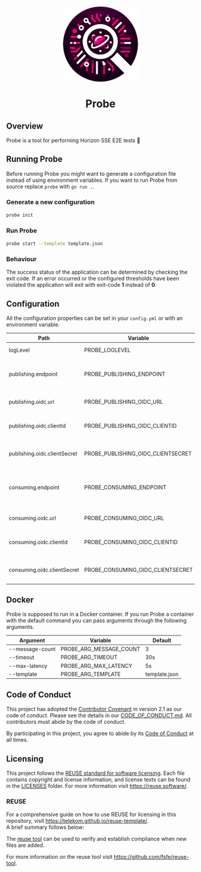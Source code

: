 <!--
SPDX-FileCopyrightText: 2023 Deutsche Telekom AG

SPDX-License-Identifier: CC0-1.0    
-->

<p align="center">
  <img src="./docs/img/probe_logo.png" alt="Vortex logo" width="200px" height="200px">
  <h1 align="center">Probe</h1>
</p>

## Overview
Probe is a tool for performing Horizon SSE E2E tests 📡 

## Running Probe
Before running Probe you might want to generate a configuration file instead of using environment variables.
If you want to run Probe from source replace `probe` with `go run .`.

### Generate a new configuration
```bash
probe init
```

### Run Probe
```bash
probe start --template template.json
```

### Behaviour
The success status of the application can be determined by checking the exit code. 
If an error occurred or the configured thresholds have been violated the application will exit with
exit-code **1** instead of **0**.

## Configuration
All the configuration properties can be set in your `config.yml` or with an environment variable. 

| Path                         | Variable                           | Type   | Default                                    | Description                                     |
|------------------------------|------------------------------------|--------|--------------------------------------------|-------------------------------------------------|
| logLevel                     | PROBE_LOGLEVEL                     | string | info                                       | Defines the log-level.                          |
| publishing.endpoint          | PROBE_PUBLISHING_ENDPOINT          | string | https://horizon.example.com/events         | Horizon endpoint for publishing events.         |
| publishing.oidc.url          | PROBE_PUBLISHING_OIDC_URL          | string | https://oidc.example.com/                  | OIDC token endpoint of the idp.                 |
| publishing.oidc.clientId     | PROBE_PUBLISHING_OIDC_CLIENTID     | string | client-id                                  | The client-id that is passed to the idp.        |
| publishing.oidc.clientSecret | PROBE_PUBLISHING_OIDC_CLIENTSECRET | string | client-secret                              | The client-secret that is passed to the idp.    |
| consuming.endpoint           | PROBE_CONSUMING_ENDPOINT           | string | https://horizon.example.com/sse/somesubid  | Horizon endpoint for retrieving events via sse. |
| consuming.oidc.url           | PROBE_CONSUMING_OIDC_URL           | string | https://oidc.example.com/                  | OIDC token endpoint of the idp.                 |
| consuming.oidc.clientId      | PROBE_CONSUMING_OIDC_CLIENTID      | string | client-id                                  | The client-id that is passed to the idp.        |
| consuming.oidc.clientSecret  | PROBE_CONSUMING_OIDC_CLIENTSECRET  | string | client-secret                              | The client-secret that is passed to the idp.    |

## Docker
Probe is supposed to run in a Docker container.
If you run Probe a container with the default command you can pass arguments through the following arguments.

| Argument        | Variable                | Default       |
|-----------------|-------------------------|---------------|
| --message-count | PROBE_ARG_MESSAGE_COUNT | 3             |
| --timeout       | PROBE_ARG_TIMEOUT       | 30s           |
| --max-latency   | PROBE_ARG_MAX_LATENCY   | 5s            |
| --template      | PROBE_ARG_TEMPLATE      | template.json |

## Code of Conduct
This project has adopted the [Contributor Covenant](https://www.contributor-covenant.org/) in version 2.1 as our code of conduct. Please see the details in our [CODE_OF_CONDUCT.md](CODE_OF_CONDUCT.md). All contributors must abide by the code of conduct.

By participating in this project, you agree to abide by its [Code of Conduct](./CODE_OF_CONDUCT.md) at all times.

## Licensing
This project follows the [REUSE standard for software licensing](https://reuse.software/).
Each file contains copyright and license information, and license texts can be found in the [LICENSES](./LICENSES) folder. For more information visit https://reuse.software/.

### REUSE
For a comprehensive guide on how to use REUSE for licensing in this repository, visit https://telekom.github.io/reuse-template/.   
A brief summary follows below:

The [reuse tool](https://github.com/fsfe/reuse-tool) can be used to verify and establish compliance when new files are added. 

For more information on the reuse tool visit https://github.com/fsfe/reuse-tool.